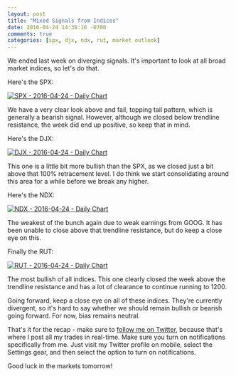 ```yaml
---
layout: post
title: "Mixed Signals from Indices"
date: 2016-04-24 14:38:16 -0700
comments: true
categories: [spx, djx, ndx, rut, market outlook]
---
```


We ended last week on diverging signals. It's important to look at all broad market indices, so let's do that.

Here's the SPX:

[![SPX - 2016-04-24 - Daily Chart](/images/blog/04242016/spx.png)](/images/blog/04242016/spx.png)

We have a very clear look above and fail, topping tail pattern, which is generally a bearish signal. However, although we closed below trendline resistance, the week did end up positive, so keep that in mind.

Here's the DJX:

[![DJX - 2016-04-24 - Daily Chart](/images/blog/04242016/djx.png)](/images/blog/04242016/djx.png)

This one is a little bit more bullish than the SPX, as we closed just a bit above that 100% retracement level. I do think we start consolidating around this area for a while before we break any higher.

Here's the NDX:

[![NDX - 2016-04-24 - Daily Chart](/images/blog/04242016/ndx.png)](/images/blog/04242016/ndx.png)

The weakest of the bunch again due to weak earnings from GOOG. It has been unable to close above that trendline resistance, but do keep a close eye on this.

Finally the RUT:

[![RUT - 2016-04-24 - Daily Chart](/images/blog/04242016/rut.png)](/images/blog/04242016/rut.png)

The most bullish of all indices. This one clearly closed the week above the trendline resistance and has a lot of clearance to continue running to 1200.

Going forward, keep a close eye on all of these indices. They're currently divergent, so it's hard to say whether we should remain bullish or bearish going forward. For now, bias remains neutral.

That's it for the recap - make sure to [follow me on Twitter](https://twitter.com/theta_positive "Follow @thetatrades on Twitter"), because that's where I post all my trades in real-time. Make sure you turn on notifications specifically from me. Just visit my Twitter profile on mobile, select the Settings gear, and then select the option to turn on notifications.

Good luck in the markets tomorrow!
